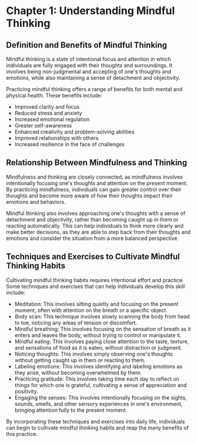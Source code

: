 # Chapter 1: Understanding Mindful Thinking

## Definition and Benefits of Mindful Thinking

Mindful thinking is a state of intentional focus and attention in which individuals are fully engaged with their thoughts and surroundings. It involves being non-judgmental and accepting of one's thoughts and emotions, while also maintaining a sense of detachment and objectivity.

Practicing mindful thinking offers a range of benefits for both mental and physical health. These benefits include:

* Improved clarity and focus
* Reduced stress and anxiety
* Increased emotional regulation
* Greater self-awareness
* Enhanced creativity and problem-solving abilities
* Improved relationships with others
* Increased resilience in the face of challenges

## Relationship Between Mindfulness and Thinking

Mindfulness and thinking are closely connected, as mindfulness involves intentionally focusing one's thoughts and attention on the present moment. By practicing mindfulness, individuals can gain greater control over their thoughts and become more aware of how their thoughts impact their emotions and behaviors.

Mindful thinking also involves approaching one's thoughts with a sense of detachment and objectivity, rather than becoming caught up in them or reacting automatically. This can help individuals to think more clearly and make better decisions, as they are able to step back from their thoughts and emotions and consider the situation from a more balanced perspective.

## Techniques and Exercises to Cultivate Mindful Thinking Habits

Cultivating mindful thinking habits requires intentional effort and practice. Some techniques and exercises that can help individuals develop this skill include:

* Meditation: This involves sitting quietly and focusing on the present moment, often with attention on the breath or a specific object.
* Body scan: This technique involves slowly scanning the body from head to toe, noticing any areas of tension or discomfort.
* Mindful breathing: This involves focusing on the sensation of breath as it enters and leaves the body, without trying to control or manipulate it.
* Mindful eating: This involves paying close attention to the taste, texture, and sensations of food as it is eaten, without distraction or judgment.
* Noticing thoughts: This involves simply observing one's thoughts without getting caught up in them or reacting to them.
* Labeling emotions: This involves identifying and labeling emotions as they arise, without becoming overwhelmed by them.
* Practicing gratitude: This involves taking time each day to reflect on things for which one is grateful, cultivating a sense of appreciation and positivity.
* Engaging the senses: This involves intentionally focusing on the sights, sounds, smells, and other sensory experiences in one's environment, bringing attention fully to the present moment.

By incorporating these techniques and exercises into daily life, individuals can begin to cultivate mindful thinking habits and reap the many benefits of this practice.

